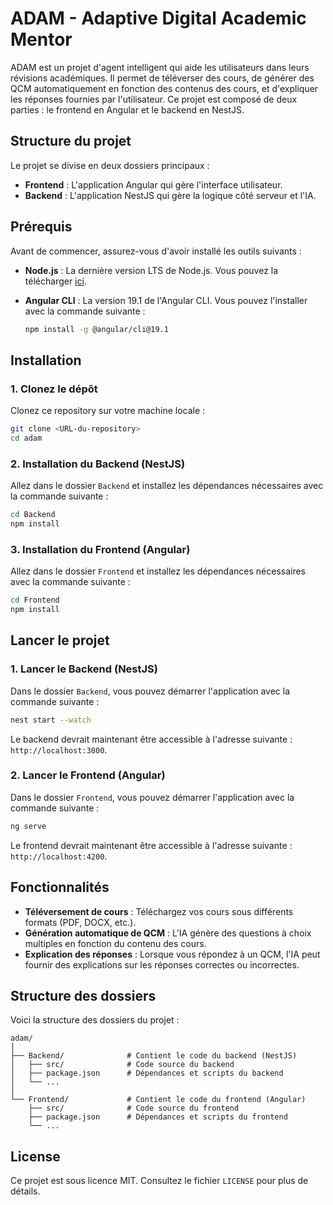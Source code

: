 
# ADAM - Adaptive Digital Academic Mentor

ADAM est un projet d'agent intelligent qui aide les utilisateurs dans leurs révisions académiques. Il permet de téléverser des cours, de générer des QCM automatiquement en fonction des contenus des cours, et d'expliquer les réponses fournies par l'utilisateur. Ce projet est composé de deux parties : le frontend en Angular et le backend en NestJS.

## Structure du projet

Le projet se divise en deux dossiers principaux :

- **Frontend** : L'application Angular qui gère l'interface utilisateur.
- **Backend** : L'application NestJS qui gère la logique côté serveur et l'IA.

## Prérequis

Avant de commencer, assurez-vous d'avoir installé les outils suivants :

- **Node.js** : La dernière version LTS de Node.js. Vous pouvez la télécharger [ici](https://nodejs.org/en/).
- **Angular CLI** : La version 19.1 de l'Angular CLI. Vous pouvez l'installer avec la commande suivante :

  ```bash
  npm install -g @angular/cli@19.1
  ```

## Installation

### 1. Clonez le dépôt

Clonez ce repository sur votre machine locale :

```bash
git clone <URL-du-repository>
cd adam
```

### 2. Installation du Backend (NestJS)

Allez dans le dossier `Backend` et installez les dépendances nécessaires avec la commande suivante :

```bash
cd Backend
npm install
```

### 3. Installation du Frontend (Angular)

Allez dans le dossier `Frontend` et installez les dépendances nécessaires avec la commande suivante :

```bash
cd Frontend
npm install
```

## Lancer le projet

### 1. Lancer le Backend (NestJS)

Dans le dossier `Backend`, vous pouvez démarrer l'application avec la commande suivante :

```bash
nest start --watch
```

Le backend devrait maintenant être accessible à l'adresse suivante : `http://localhost:3000`.

### 2. Lancer le Frontend (Angular)

Dans le dossier `Frontend`, vous pouvez démarrer l'application avec la commande suivante :

```bash
ng serve
```

Le frontend devrait maintenant être accessible à l'adresse suivante : `http://localhost:4200`.

## Fonctionnalités

- **Téléversement de cours** : Téléchargez vos cours sous différents formats (PDF, DOCX, etc.).
- **Génération automatique de QCM** : L'IA génère des questions à choix multiples en fonction du contenu des cours.
- **Explication des réponses** : Lorsque vous répondez à un QCM, l'IA peut fournir des explications sur les réponses correctes ou incorrectes.

## Structure des dossiers

Voici la structure des dossiers du projet :

```
adam/
│
├── Backend/              # Contient le code du backend (NestJS)
│   ├── src/              # Code source du backend
│   ├── package.json      # Dépendances et scripts du backend
│   └── ...
│
└── Frontend/             # Contient le code du frontend (Angular)
    ├── src/              # Code source du frontend
    ├── package.json      # Dépendances et scripts du frontend
    └── ...
```

## License

Ce projet est sous licence MIT. Consultez le fichier `LICENSE` pour plus de détails.
